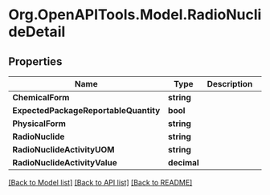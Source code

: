 
# Org.OpenAPITools.Model.RadioNuclideDetail

## Properties

Name | Type | Description | Notes
------------ | ------------- | ------------- | -------------
**ChemicalForm** | **string** |  | [optional] 
**ExpectedPackageReportableQuantity** | **bool** |  | [optional] 
**PhysicalForm** | **string** |  | [optional] 
**RadioNuclide** | **string** |  | [optional] 
**RadioNuclideActivityUOM** | **string** |  | [optional] 
**RadioNuclideActivityValue** | **decimal** |  | [optional] 

[[Back to Model list]](../README.md#documentation-for-models)
[[Back to API list]](../README.md#documentation-for-api-endpoints)
[[Back to README]](../README.md)


